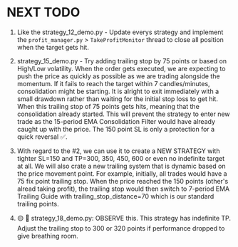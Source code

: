 # NEXT TODO

1. Like the strategy_12_demo.py - Update everys strategy and implement the `profit_manager.py` > `TakeProfitMonitor` thread to close all position when the target gets hit.

2. strategy_15_demo.py - Try adding trailing stop by 75 points or based on High/Low volatility. When the order gets executed, we are expecting to push the price as quickly as possible as we are trading alongside the momentum. If it fails to reach the target within 7 candles/minutes, consolidation might be starting. It is alright to exit immediately with a small drawdown rather than waiting for the initial stop loss to get hit. When this trailing stop of 75 points gets hits, meaning that the consolidation already started. This will prevent the strategy to enter new trade as the 15-period EMA Consolidation Filter would have already caught up with the price. The 150 point SL is only a protection for a quick reversal ✅.

3. With regard to the #2, we can use it to create a NEW STRATEGY with tighter SL=150 and TP=300, 350, 450, 600 or even no indefinite target at all. We will also crate a new trailing system that is dynamic based on the price movement point. For example, initially, all trades would have a 75 fix point trailing stop. When the price reached the 150 points (other's alread taking profit), the trailing stop would then switch to 7-period EMA Trailing Guide with trailing_stop_distance=70 which is our standard trailing points.

4. 🟡 🎯 strategy_18_demo.py: OBSERVE this. This strategy has indefinite TP. Adjust the trailing stop to 300 or 320 points if performance dropped to give breathing room.